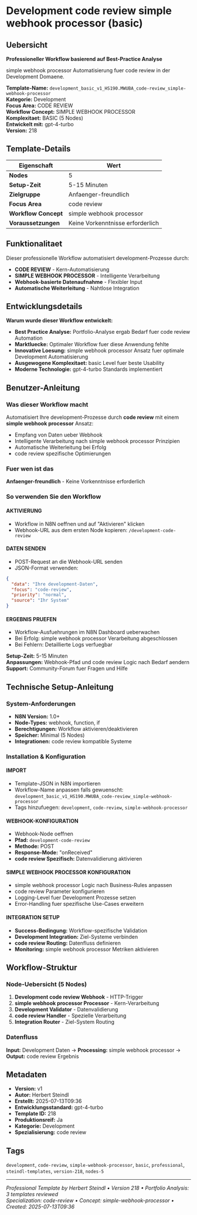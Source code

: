 # Development code review simple webhook processor (basic)

## Uebersicht

**Professioneller Workflow basierend auf Best-Practice Analyse**

simple webhook processor Automatisierung fuer code review in der Development Domaene.

**Template-Name:** `development_basic_v1_HS190.MWUBA_code-review_simple-webhook-processor`  
**Kategorie:** Development  
**Focus Area:** CODE REVIEW  
**Workflow Concept:** SIMPLE WEBHOOK PROCESSOR  
**Komplexitaet:** BASIC (5 Nodes)  
**Entwickelt mit:** gpt-4-turbo  
**Version:** 218

## Template-Details

| **Eigenschaft** | **Wert** |
|------------------|----------|
| **Nodes** | 5 |
| **Setup-Zeit** | 5-15 Minuten |
| **Zielgruppe** | Anfaenger-freundlich |
| **Focus Area** | code review |
| **Workflow Concept** | simple webhook processor |
| **Voraussetzungen** | Keine Vorkenntnisse erforderlich |

## Funktionalitaet

Dieser professionelle Workflow automatisiert development-Prozesse durch:
- **CODE REVIEW** - Kern-Automatisierung
- **SIMPLE WEBHOOK PROCESSOR** - Intelligente Verarbeitung
- **Webhook-basierte Datenaufnahme** - Flexibler Input
- **Automatische Weiterleitung** - Nahtlose Integration



## Entwicklungsdetails

**Warum wurde dieser Workflow entwickelt:**
- **Best Practice Analyse:** Portfolio-Analyse ergab Bedarf fuer code review Automation
- **Marktluecke:** Optimaler Workflow fuer diese Anwendung fehlte
- **Innovative Loesung:** simple webhook processor Ansatz fuer optimale Development Automatisierung
- **Ausgewogene Komplexitaet:** basic Level fuer beste Usability
- **Moderne Technologie:** gpt-4-turbo Standards implementiert

## Benutzer-Anleitung

### Was dieser Workflow macht
Automatisiert Ihre development-Prozesse durch **code review** mit einem **simple webhook processor** Ansatz:
- Empfang von Daten ueber Webhook
- Intelligente Verarbeitung nach simple webhook processor Prinzipien
- Automatische Weiterleitung bei Erfolg
- code review spezifische Optimierungen

### Fuer wen ist das
**Anfaenger-freundlich** - Keine Vorkenntnisse erforderlich

### So verwenden Sie den Workflow

#### AKTIVIERUNG
- Workflow in N8N oeffnen und auf "Aktivieren" klicken
- Webhook-URL aus dem ersten Node kopieren: `/development-code-review`

#### DATEN SENDEN
- POST-Request an die Webhook-URL senden
- JSON-Format verwenden:
```json
{
  "data": "Ihre development-Daten",
  "focus": "code-review",
  "priority": "normal",
  "source": "Ihr System"
}
```

#### ERGEBNIS PRUEFEN
- Workflow-Ausfuehrungen im N8N Dashboard ueberwachen
- Bei Erfolg: simple webhook processor Verarbeitung abgeschlossen
- Bei Fehlern: Detaillierte Logs verfuegbar

**Setup-Zeit:** 5-15 Minuten  
**Anpassungen:** Webhook-Pfad und code review Logic nach Bedarf aendern  
**Support:** Community-Forum fuer Fragen und Hilfe

## Technische Setup-Anleitung

### System-Anforderungen
- **N8N Version:** 1.0+ 
- **Node-Types:** webhook, function, if
- **Berechtigungen:** Workflow aktivieren/deaktivieren
- **Speicher:** Minimal (5 Nodes)
- **Integrationen:** code review kompatible Systeme

### Installation & Konfiguration

#### IMPORT
- Template-JSON in N8N importieren
- Workflow-Name anpassen falls gewuenscht: `development_basic_v1_HS190.MWUBA_code-review_simple-webhook-processor`
- Tags hinzufuegen: `development`, `code-review`, `simple-webhook-processor`

#### WEBHOOK-KONFIGURATION
- Webhook-Node oeffnen
- **Pfad:** `development-code-review`
- **Methode:** POST
- **Response-Mode:** "onReceived"
- **code review Spezifisch:** Datenvalidierung aktivieren

#### SIMPLE WEBHOOK PROCESSOR KONFIGURATION
- simple webhook processor Logic nach Business-Rules anpassen
- code review Parameter konfigurieren
- Logging-Level fuer Development Prozesse setzen
- Error-Handling fuer spezifische Use-Cases erweitern

#### INTEGRATION SETUP
- **Success-Bedingung:** Workflow-spezifische Validation
- **Development Integration:** Ziel-Systeme verbinden
- **code review Routing:** Datenfluss definieren
- **Monitoring:** simple webhook processor Metriken aktivieren

## Workflow-Struktur

### Node-Uebersicht (5 Nodes)

1. **Development code review Webhook** - HTTP-Trigger
2. **simple webhook processor Processor** - Kern-Verarbeitung
3. **Development Validator** - Datenvalidierung
4. **code review Handler** - Spezielle Verarbeitung
5. **Integration Router** - Ziel-System Routing






### Datenfluss
**Input:** Development Daten -> **Processing:** simple webhook processor -> **Output:** code review Ergebnis

## Metadaten

- **Version:** v1
- **Autor:** Herbert Steindl
- **Erstellt:** 2025-07-13T09:36
- **Entwicklungsstandard:** gpt-4-turbo
- **Template ID:** 218
- **Produktionsreif:** Ja
- **Kategorie:** Development
- **Spezialisierung:** code review

## Tags

`development`, `code-review`, `simple-webhook-processor`, `basic`, `professional`, `steindl-templates`, `version-218`, `nodes-5`

---

*Professional Template by Herbert Steindl • Version 218 • Portfolio Analysis: 3 templates reviewed*  
*Specialization: code-review • Concept: simple-webhook-processor • Created: 2025-07-13T09:36*